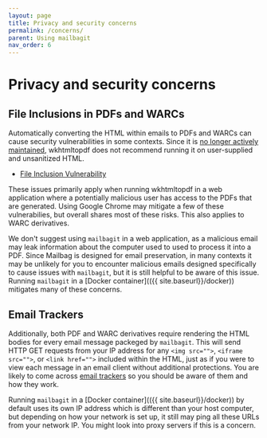```yaml
---
layout: page
title: Privacy and security concerns
permalink: /concerns/
parent: Using mailbagit
nav_order: 6
---
```


# Privacy and security concerns

## File Inclusions in PDFs and WARCs

Automatically converting the HTML within emails to PDFs and WARCs can cause security vulnerabilities in some contexts. Since it is [no longer actively maintained](https://wkhtmltopdf.org/status.html), wkhtmltopdf does not recommend running it on user-supplied and unsanitized HTML.

* [File Inclusion Vulnerability](https://www.virtuesecurity.com/kb/wkhtmltopdf-file-inclusion-vulnerability-2/)

These issues primarily apply when running wkhtmltopdf in a web application where a potentially malicious user has access to the PDFs that are generated. Using Google Chrome may mitigate a few of these vulnerabilies, but overall shares most of these risks. This also applies to WARC derivatives.

We don't suggest using `mailbagit` in a web application, as a malicious email may leak information about the computer used to used to process it into a PDF. Since Mailbag is designed for email preservation, in many contexts it may be unlikely for you to encounter malicious emails designed specifically to cause issues with `mailbagit`, but it is still helpful to be aware of this issue. Running `mailbagit` in a [Docker container](({{ site.baseurl}}/docker)) mitigates many of these concerns.

## Email Trackers

Additionally, both PDF and WARC derivatives require rendering the HTML bodies for every email message packeged by `mailbagit`. This will send HTTP GET requests from your IP address for any `<img src="">`, `<iframe src="">`, or `<link href="">` included within the HTML, just as if you were to view each message in an email client without additional protections. You are likely to come across [email trackers](https://www.nutshell.com/blog/email-tracking-pixels-101-how-do-tracking-pixels-work) so you should be aware of them and how they work.

Running `mailbagit` in a [Docker container](({{ site.baseurl}}/docker)) by default uses its own IP address which is different than your host computer, but depending on how your network is set up, it still may ping all these URLs from your network IP. You might look into proxy servers if this is a concern.